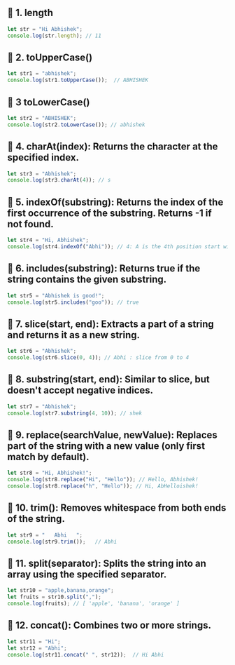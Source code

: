 ##  📝 1. length
``` Javascript
let str = "Hi Abhishek";
console.log(str.length); // 11
```

## 📝 2. toUpperCase()
``` Javascript
let str1 = "abhishek";
console.log(str1.toUpperCase());  // ABHISHEK
```

## 📝 3 toLowerCase()
``` Javascript
let str2 = "ABHISHEK";
console.log(str2.toLowerCase()); // abhishek
```

## 📝 4. charAt(index): Returns the character at the specified index.
``` Javascript
let str3 = "Abhishek";
console.log(str3.charAt(4)); // s
```

## 📝 5. indexOf(substring): Returns the index of the first occurrence of the substring. Returns -1 if not found.
``` Javascript
let str4 = "Hi, Abhishek";
console.log(str4.indexOf("Abhi")); // 4: A is the 4th position start with 0
```

## 📝 6. includes(substring): Returns true if the string contains the given substring.
``` Javascript
let str5 = "Abhishek is good!";
console.log(str5.includes("goo")); // true
```

## 📝 7. slice(start, end): Extracts a part of a string and returns it as a new string.
``` Javascript
let str6 = "Abhishek";
console.log(str6.slice(0, 4)); // Abhi : slice from 0 to 4
```

## 📝 8. substring(start, end): Similar to slice, but doesn't accept negative indices.
``` Javascript
let str7 = "Abhishek";
console.log(str7.substring(4, 10)); // shek
```

## 📝 9. replace(searchValue, newValue): Replaces part of the string with a new value (only first match by default).
``` Javascript
let str8 = "Hi, Abhishek!";
console.log(str8.replace("Hi", "Hello")); // Hello, Abhishek!
console.log(str8.replace("h", "Hello")); // Hi, AbHelloishek!
```

## 📝 10. trim(): Removes whitespace from both ends of the string.
``` Javascript
let str9 = "   Abhi   ";
console.log(str9.trim());   // Abhi
```

## 📝 11. split(separator): Splits the string into an array using the specified separator.
``` Javascript
let str10 = "apple,banana,orange";
let fruits = str10.split(",");
console.log(fruits); // [ 'apple', 'banana', 'orange' ]
```

## 📝 12. concat(): Combines two or more strings.
``` Javascript
let str11 = "Hi";
let str12 = "Abhi";
console.log(str11.concat(" ", str12));  // Hi Abhi
```